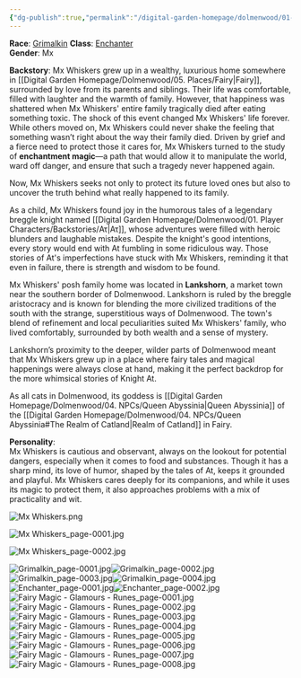 ```yaml
---
{"dg-publish":true,"permalink":"/digital-garden-homepage/dolmenwood/01-player-characters/mx-whiskers/"}
---
```


**Race**: [Grimalkin](https://www.dolmenwood.necroticgnome.com/rules/doku.php?id=grimalkin) 
**Class**: [Enchanter](https://www.dolmenwood.necroticgnome.com/rules/doku.php?id=enchanter)  
**Gender**: Mx

**Backstory**: 
Mx Whiskers grew up in a wealthy, luxurious home somewhere in [[Digital Garden Homepage/Dolmenwood/05. Places/Fairy\|Fairy]], surrounded by love from its parents and siblings. Their life was comfortable, filled with laughter and the warmth of family. However, that happiness was shattered when Mx Whiskers' entire family tragically died after eating something toxic. The shock of this event changed Mx Whiskers' life forever. While others moved on, Mx Whiskers could never shake the feeling that something wasn’t right about the way their family died. Driven by grief and a fierce need to protect those it cares for, Mx Whiskers turned to the study of **enchantment magic**—a path that would allow it to manipulate the world, ward off danger, and ensure that such a tragedy never happened again.

Now, Mx Whiskers seeks not only to protect its future loved ones but also to uncover the truth behind what really happened to its family. 

As a child, Mx Whiskers found joy in the humorous tales of a legendary breggle knight named [[Digital Garden Homepage/Dolmenwood/01. Player Characters/Backstories/Ατ\|Ατ]], whose adventures were filled with heroic blunders and laughable mistakes. Despite the knight's good intentions, every story would end with At fumbling in some ridiculous way. Those stories of At's imperfections have stuck with Mx Whiskers, reminding it that even in failure, there is strength and wisdom to be found.

Mx Whiskers' posh family home was located in **Lankshorn**, a market town near the southern border of Dolmenwood. Lankshorn is ruled by the breggle aristocracy and is known for blending the more civilized traditions of the south with the strange, superstitious ways of Dolmenwood. The town's blend of refinement and local peculiarities suited Mx Whiskers' family, who lived comfortably, surrounded by both wealth and a sense of mystery.

Lankshorn’s proximity to the deeper, wilder parts of Dolmenwood meant that Mx Whiskers grew up in a place where fairy tales and magical happenings were always close at hand, making it the perfect backdrop for the more whimsical stories of Knight At.

As all cats in Dolmenwood, its goddess is [[Digital Garden Homepage/Dolmenwood/04. NPCs/Queen Abyssinia\|Queen Abyssinia]] of the [[Digital Garden Homepage/Dolmenwood/04. NPCs/Queen Abyssinia#The Realm of Catland\|Realm of Catland]] in Fairy.

**Personality**:  
Mx Whiskers is cautious and observant, always on the lookout for potential dangers, especially when it comes to food and substances. Though it has a sharp mind, its love of humor, shaped by the tales of At, keeps it grounded and playful. Mx Whiskers cares deeply for its companions, and while it uses its magic to protect them, it also approaches problems with a mix of practicality and wit.

![Mx Whiskers.png](/img/user/Digital%20Garden%20Homepage/Dolmenwood/99.%20Images-PDFs/Mx%20Whiskers.png)

![Mx Whiskers_page-0001.jpg](/img/user/Digital%20Garden%20Homepage/Dolmenwood/99.%20Images-PDFs/Mx%20Whiskers_page-0001.jpg)

![Mx Whiskers_page-0002.jpg](/img/user/Digital%20Garden%20Homepage/Dolmenwood/99.%20Images-PDFs/Mx%20Whiskers_page-0002.jpg)

![Grimalkin_page-0001.jpg](/img/user/Digital%20Garden%20Homepage/Dolmenwood/99.%20Images-PDFs/Grimalkin_page-0001.jpg)![Grimalkin_page-0002.jpg](/img/user/Digital%20Garden%20Homepage/Dolmenwood/99.%20Images-PDFs/Grimalkin_page-0002.jpg)![Grimalkin_page-0003.jpg](/img/user/Digital%20Garden%20Homepage/Dolmenwood/99.%20Images-PDFs/Grimalkin_page-0003.jpg)![Grimalkin_page-0004.jpg](/img/user/Digital%20Garden%20Homepage/Dolmenwood/99.%20Images-PDFs/Grimalkin_page-0004.jpg)![Enchanter_page-0001.jpg](/img/user/Digital%20Garden%20Homepage/Dolmenwood/99.%20Images-PDFs/Enchanter_page-0001.jpg)![Enchanter_page-0002.jpg](/img/user/Digital%20Garden%20Homepage/Dolmenwood/99.%20Images-PDFs/Enchanter_page-0002.jpg)![Fairy Magic - Glamours - Runes_page-0001.jpg](/img/user/Digital%20Garden%20Homepage/Dolmenwood/99.%20Images-PDFs/Fairy%20Magic%20-%20Glamours%20-%20Runes_page-0001.jpg)![Fairy Magic - Glamours - Runes_page-0002.jpg](/img/user/Digital%20Garden%20Homepage/Dolmenwood/99.%20Images-PDFs/Fairy%20Magic%20-%20Glamours%20-%20Runes_page-0002.jpg)![Fairy Magic - Glamours - Runes_page-0003.jpg](/img/user/Digital%20Garden%20Homepage/Dolmenwood/99.%20Images-PDFs/Fairy%20Magic%20-%20Glamours%20-%20Runes_page-0003.jpg)![Fairy Magic - Glamours - Runes_page-0004.jpg](/img/user/Digital%20Garden%20Homepage/Dolmenwood/99.%20Images-PDFs/Fairy%20Magic%20-%20Glamours%20-%20Runes_page-0004.jpg)![Fairy Magic - Glamours - Runes_page-0005.jpg](/img/user/Digital%20Garden%20Homepage/Dolmenwood/99.%20Images-PDFs/Fairy%20Magic%20-%20Glamours%20-%20Runes_page-0005.jpg)![Fairy Magic - Glamours - Runes_page-0006.jpg](/img/user/Digital%20Garden%20Homepage/Dolmenwood/99.%20Images-PDFs/Fairy%20Magic%20-%20Glamours%20-%20Runes_page-0006.jpg)![Fairy Magic - Glamours - Runes_page-0007.jpg](/img/user/Digital%20Garden%20Homepage/Dolmenwood/99.%20Images-PDFs/Fairy%20Magic%20-%20Glamours%20-%20Runes_page-0007.jpg)![Fairy Magic - Glamours - Runes_page-0008.jpg](/img/user/Digital%20Garden%20Homepage/Dolmenwood/99.%20Images-PDFs/Fairy%20Magic%20-%20Glamours%20-%20Runes_page-0008.jpg)